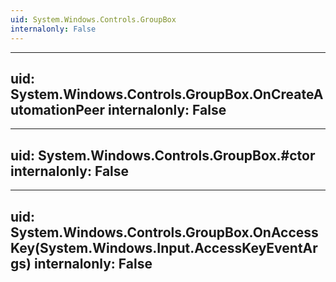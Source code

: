 ```yaml
---
uid: System.Windows.Controls.GroupBox
internalonly: False
---
```


---
uid: System.Windows.Controls.GroupBox.OnCreateAutomationPeer
internalonly: False
---

---
uid: System.Windows.Controls.GroupBox.#ctor
internalonly: False
---

---
uid: System.Windows.Controls.GroupBox.OnAccessKey(System.Windows.Input.AccessKeyEventArgs)
internalonly: False
---
